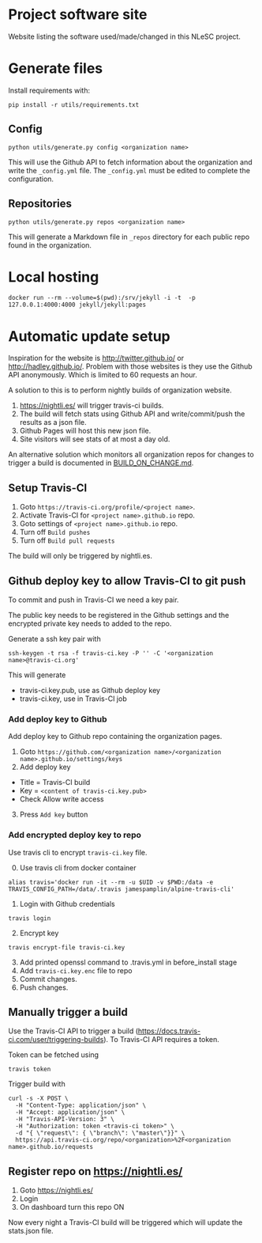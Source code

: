 # Project software site

Website listing the software used/made/changed in this NLeSC project.

# Generate files

Install requirements with:
```
pip install -r utils/requirements.txt
```

## Config

```
python utils/generate.py config <organization name>
```

This will use the Github API to fetch information about the organization and write the `_config.yml` file. The `_config.yml` must be edited to complete the configuration.

## Repositories

```
python utils/generate.py repos <organization name>
```

This will generate a Markdown file in `_repos` directory for each public repo found in the organization.

# Local hosting

```
docker run --rm --volume=$(pwd):/srv/jekyll -i -t  -p 127.0.0.1:4000:4000 jekyll/jekyll:pages
```

# Automatic update setup

Inspiration for the website is http://twitter.github.io/ or http://hadley.github.io/.
Problem with those websites is they use the Github API anonymously.  Which is limited to 60 requests an hour.

A solution to this is to perform nightly builds of organization website.

1. https://nightli.es/ will trigger travis-ci builds.
2. The build will fetch stats using Github API and write/commit/push the results as a json file.
3. Github Pages will host this new json file.
4. Site visitors will see stats of at most a day old.

An alternative solution which monitors all organization repos for changes to trigger a build is documented in [BUILD_ON_CHANGE.md](BUILD_ON_CHANGE.md).

## Setup Travis-CI

1. Goto `https://travis-ci.org/profile/<project name>`.
2. Activate Travis-CI for `<project name>.github.io` repo.
3. Goto settings of `<project name>.github.io` repo.
4. Turn off `Build pushes`
5. Turn off `Build pull requests`

The build will only be triggered by nightli.es.

## Github deploy key to allow Travis-CI to git push

To commit and push in Travis-CI we need a key pair.

The public key needs to be registered in the Github settings and the encrypted private key needs to added to the repo.

Generate a ssh key pair with

```
ssh-keygen -t rsa -f travis-ci.key -P '' -C '<organization name>@travis-ci.org'
```

This will generate
* travis-ci.key.pub, use as Github deploy key
* travis-ci.key, use in Travis-CI job

### Add deploy key to Github

Add deploy key to Github repo containing the organization pages.

1. Goto `https://github.com/<organization name>/<organization name>.github.io/settings/keys`
2. Add deploy key

  * Title = Travis-CI build
  * Key = `<content of travis-ci.key.pub>`
  * Check Allow write access

3. Press `Add key` button

### Add encrypted deploy key to repo

Use travis cli to encrypt `travis-ci.key` file.

0. Use travis cli from docker container
```
alias travis='docker run -it --rm -u $UID -v $PWD:/data -e TRAVIS_CONFIG_PATH=/data/.travis jamespamplin/alpine-travis-cli'
```
1. Login with Github credentials
```
travis login
```
2. Encrypt key
```
travis encrypt-file travis-ci.key
```
3. Add printed openssl command to .travis.yml in before_install stage
4. Add `travis-ci.key.enc` file to repo
5. Commit changes.
6. Push changes.

## Manually trigger a build

Use the Travis-CI API to trigger a build (https://docs.travis-ci.com/user/triggering-builds).
To Travis-CI API requires a token.

Token can be fetched using
```
travis token
```

Trigger build with
```
curl -s -X POST \
  -H "Content-Type: application/json" \
  -H "Accept: application/json" \
  -H "Travis-API-Version: 3" \
  -H "Authorization: token <travis-ci token>" \
  -d "{ \"request\": { \"branch\": \"master\"}}" \
  https://api.travis-ci.org/repo/<organization>%2F<organization name>.github.io/requests
```

## Register repo on https://nightli.es/

1. Goto https://nightli.es/
2. Login
3. On dashboard turn this repo ON

Now every night a Travis-CI build will be triggered which will update the stats.json file.
